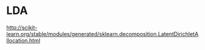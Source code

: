 # LDA
http://scikit-learn.org/stable/modules/generated/sklearn.decomposition.LatentDirichletAllocation.html

